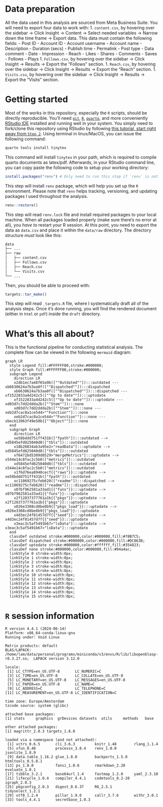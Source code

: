 

# Data preparation

All the data used in this analysis are sourced from Meta Business Suite.
You will need to export four data to work with: 1. `content.csv`, by
hovering over the sidebar $\to$ Click Insight $\to$ Content $\to$ Select
needed variables $\to$ Narrow down the time frame $\to$ Export data.
This data must contain the following fields: - Post ID - Account ID -
Account username - Account name - Description - Duration (secs) -
Publish time - Permalink - Post type - Data comment - Date -
Impression - Reach - Likes - Shares - Comments - Saves - Follows -
Plays 1. `Follows.csv`, by hovering over the sidebar $\to$ Click Insight
$\to$ Results $\to$ Export the “Follows” section. 1. `Reach.csv`, by
hovering over the sidebar $\to$ Click Insight $\to$ Results $\to$ Export
the “Reach” section. 1. `Visits.csv`, by hovering over the sidebar $\to$
Click Insight $\to$ Results $\to$ Export the “Visits” section.

# Getting started

Most of the works in this repository, especially the `R` scripts, should
be directly reproducible. You’ll need
[`git`](https://git-scm.com/downloads),
[`R`](https://www.r-project.org/),
[`quarto`](https://quarto.org/docs/download/), and more conveniently
[RStudio IDE](https://posit.co/downloads/) installed and running well in
your system. You simply need to fork/clone this repository using RStudio
by following [this tutorial, start right away from
`Step 2`](https://book.cds101.com/using-rstudio-server-to-clone-a-github-repo-as-a-new-project.html#step---2).
Using terminal in linux/MacOS, you can issue the following command:

``` bash
quarto tools install tinytex
```

This command will install `tinytex` in your path, which is required to
compile quarto documents as latex/pdf. Afterwards, in your RStudio
command line, you can copy paste the following code to setup your
working directory:

``` r
install.packages("renv") # Only need to run this step if `renv` is not installed
```

This step will install `renv` package, which will help you set up the
`R` environment. Please note that `renv` helps tracking, versioning, and
updating packages I used throughout the analysis.

``` r
renv::restore()
```

This step will read `renv.lock` file and install required packages to
your local machine. When all packages loaded properly (make sure there’s
no error at all), you *have to* restart your R session. At this point,
you need to export the data as `data.csv` and place it within the
`data/raw` directory. The directory structure *must* look like this:

``` bash
data
├── ...
├── raw
│   ├── content.csv
│   ├── Follows.csv
│   ├── Reach.csv
│   └── Visits.csv
└── ...
```

Then, you should be able to proceed with:

``` r
targets::tar_make()
```

This step will read `_targets.R` file, where I systematically draft all
of the analysis steps. Once it’s done running, you will find the
rendered document (either in `html` or `pdf`) inside the `draft`
directory.

# What’s this all about?

This is the functional pipeline for conducting statistical analysis. The
complete flow can be viewed in the following `mermaid` diagram:

``` mermaid
graph LR
  style Legend fill:#FFFFFF00,stroke:#000000;
  style Graph fill:#FFFFFF00,stroke:#000000;
  subgraph Legend
    direction LR
    x2db1ec7a48f65a9b([""Outdated""]):::outdated --- xb6630624a7b3aa0f([""Dispatched""]):::dispatched
    xb6630624a7b3aa0f([""Dispatched""]):::dispatched --- xf1522833a4d242c5([""Up to date""]):::uptodate
    xf1522833a4d242c5([""Up to date""]):::uptodate --- xd03d7c7dd2ddda2b([""Stem""]):::none
    xd03d7c7dd2ddda2b([""Stem""]):::none --- xeb2d7cac8a1ce544>""Function""]:::none
    xeb2d7cac8a1ce544>""Function""]:::none --- xbecb13963f49e50b{{""Object""}}:::none
  end
  subgraph Graph
    direction LR
    xe58bddd751ff431b(["fpath"]):::outdated --> xd5845efd825040d8(["tbls"]):::outdated
    x18b26034ab3a95e2>"readData"]:::uptodate --> xd5845efd825040d8(["tbls"]):::outdated
    xf6472bd5309d8529>"mergeMetrics"]:::uptodate --> x544e14c8fac2c5b0(["metrics"]):::outdated
    xd5845efd825040d8(["tbls"]):::outdated --> x544e14c8fac2c5b0(["metrics"]):::outdated
    x1f6d76ea8940cecf{{"raws"}}:::uptodate --> xe58bddd751ff431b(["fpath"]):::outdated
    xc11069275cfeb620(["readme"]):::dispatched --> xc11069275cfeb620(["readme"]):::dispatched
    x07bf962581a33ad1{{"funs"}}:::uptodate --> x07bf962581a33ad1{{"funs"}}:::uptodate
    x2f12837377761a1b{{"pkgs"}}:::uptodate --> x2f12837377761a1b{{"pkgs"}}:::uptodate
    x026e3308cd8be8b9{{"pkgs_load"}}:::uptodate --> x026e3308cd8be8b9{{"pkgs_load"}}:::uptodate
    x4d3ec24f81457d7f{{"seed"}}:::uptodate --> x4d3ec24f81457d7f{{"seed"}}:::uptodate
    x3eac3c5af5491b67>"lsData"]:::uptodate --> x3eac3c5af5491b67>"lsData"]:::uptodate
  end
  classDef outdated stroke:#000000,color:#000000,fill:#78B7C5;
  classDef dispatched stroke:#000000,color:#000000,fill:#DC863B;
  classDef uptodate stroke:#000000,color:#ffffff,fill:#354823;
  classDef none stroke:#000000,color:#000000,fill:#94a4ac;
  linkStyle 0 stroke-width:0px;
  linkStyle 1 stroke-width:0px;
  linkStyle 2 stroke-width:0px;
  linkStyle 3 stroke-width:0px;
  linkStyle 4 stroke-width:0px;
  linkStyle 10 stroke-width:0px;
  linkStyle 11 stroke-width:0px;
  linkStyle 12 stroke-width:0px;
  linkStyle 13 stroke-width:0px;
  linkStyle 14 stroke-width:0px;
  linkStyle 15 stroke-width:0px;
```

# `R` session information

    R version 4.4.1 (2024-06-14)
    Platform: x86_64-conda-linux-gnu
    Running under: Void Linux

    Matrix products: default
    BLAS/LAPACK: /home/lam/data/personal/programs/miniconda/v3/envs/R/lib/libopenblasp-r0.3.27.so;  LAPACK version 3.12.0

    locale:
     [1] LC_CTYPE=en_US.UTF-8       LC_NUMERIC=C              
     [3] LC_TIME=en_US.UTF-8        LC_COLLATE=en_US.UTF-8    
     [5] LC_MONETARY=en_US.UTF-8    LC_MESSAGES=en_US.UTF-8   
     [7] LC_PAPER=en_US.UTF-8       LC_NAME=C                 
     [9] LC_ADDRESS=C               LC_TELEPHONE=C            
    [11] LC_MEASUREMENT=en_US.UTF-8 LC_IDENTIFICATION=C       

    time zone: Europe/Amsterdam
    tzcode source: system (glibc)

    attached base packages:
    [1] stats     graphics  grDevices datasets  utils     methods   base     

    other attached packages:
    [1] magrittr_2.0.3 targets_1.8.0 

    loaded via a namespace (and not attached):
     [1] vctrs_0.6.5       cli_3.6.3         knitr_1.48        rlang_1.1.4      
     [5] xfun_0.48         processx_3.8.4    renv_1.0.0        jsonlite_1.8.9   
     [9] data.table_1.16.2 glue_1.8.0        backports_1.5.0   htmltools_0.5.8.1
    [13] ps_1.8.0          fansi_1.0.6       rmarkdown_2.28    evaluate_1.0.1   
    [17] tibble_3.2.1      base64url_1.4     fastmap_1.2.0     yaml_2.3.10      
    [21] lifecycle_1.0.4   compiler_4.4.1    codetools_0.2-20  igraph_2.0.3     
    [25] pkgconfig_2.0.3   digest_0.6.37     R6_2.5.1          tidyselect_1.2.1 
    [29] utf8_1.2.4        pillar_1.9.0      callr_3.7.6       withr_3.0.1      
    [33] tools_4.4.1       secretbase_1.0.3 
